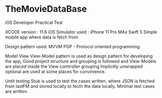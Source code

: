 # TheMovieDataBase
iOS Developer Practical Test
 
XCODE version : 11.6
iOS Simulator used : iPhone 11 Pro MAx
Swift 5
Simple mobile app where data is fetch from 

Design pattern used: MVVM
POP - Protocol oriented programming

Model View View-Model pattern is used as design pattern for developing the app, 
Good project structure and grouping is followed and View-Models are placed inside the View comtroller grouping
Implicitly unwrapped optional are used at some places for convinience.

Untit testing
Stub is used to test the cases written, where JSON is fetched from lastFM and stored locally to fecth the data locally.
Minimal test cases are written.
